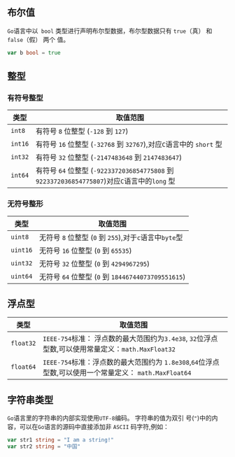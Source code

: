 ## 布尔值

`Go`语言中以` bool` 类型进行声明布尔型数据，布尔型数据只有 `true`（真） 和` false`（假） 两个 值。

```go
var b bool = true
```

## 整型

### 有符号整型

| 类型    | 取值范围                                                     |
| ------- | ------------------------------------------------------------ |
| `int8`  | 有符号 `8` 位整型 (`-128` 到 `127`)                          |
| `int16` | 有符号 `16` 位整型 (`-32768` 到 `32767`),对应`C`语言中的 `short` 型 |
| `int32` | 有符号 `32` 位整型 (`-2147483648` 到 `2147483647`)           |
| `int64` | 有符号 `64` 位整型 (`-9223372036854775808` 到 `9223372036854775807`)对应`C`语言中的`long` 型 |

### 无符号整形

| 类型     | 取值范围                                               |
| -------- | ------------------------------------------------------ |
| `uint8`  | 无符号 `8` 位整型 (`0` 到 `255`),对于`c`语言中`byte`型 |
| `uint16` | 无符号 `16` 位整型 (`0` 到 `65535`)                    |
| `uint32` | 无符号 `32` 位整型 (`0` 到 `4294967295`)               |
| `uint64` | 无符号 `64` 位整型 (`0` 到 `18446744073709551615`)     |

## 浮点型

| 类型      | 取值范围                                                     |
| --------- | ------------------------------------------------------------ |
| `float32` | `IEEE-754`标准： 浮点数的最大范围约为`3.4e38`,  `32`位浮点型数,可以使用常量定义：`math.MaxFloat32` |
| `float64` | `IEEE-754`标准：浮点数的最大范围约为 `1.8e308`,`64`位浮点型数,可以使用一个常量定义： `math.MaxFloat64` |

## 字符串类型

`Go`语言里的字符串的内部实现使用`UTF-8`编码。 字符串的值为双引 号(`"`)中的内容，可以在`Go`语言的源码中直接添加非 `ASCII` 码字符,例如：

```go
var str1 string = "I am a string!"
var str2 string = "中国"
```

